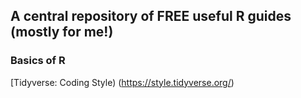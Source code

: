 ## A central repository of FREE useful R guides (mostly for me!)

### Basics of R 

[Tidyverse: Coding Style) (https://style.tidyverse.org/)

